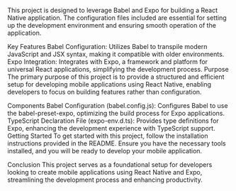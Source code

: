 This project is designed to leverage Babel and Expo for building a React Native application. The configuration files included are essential for setting up the development environment and ensuring smooth operation of the application.

Key Features
Babel Configuration: Utilizes Babel to transpile modern JavaScript and JSX syntax, making it compatible with older environments.
Expo Integration: Integrates with Expo, a framework and platform for universal React applications, simplifying the development process.
Purpose
The primary purpose of this project is to provide a structured and efficient setup for developing mobile applications using React Native, enabling developers to focus on building features rather than configuration.

Components
Babel Configuration (babel.config.js): Configures Babel to use the babel-preset-expo, optimizing the build process for Expo applications.
TypeScript Declaration File (expo-env.d.ts): Provides type definitions for Expo, enhancing the development experience with TypeScript support.
Getting Started
To get started with this project, follow the installation instructions provided in the README. Ensure you have the necessary tools installed, and you will be ready to develop your mobile application.

Conclusion
This project serves as a foundational setup for developers looking to create mobile applications using React Native and Expo, streamlining the development process and enhancing productivity.




